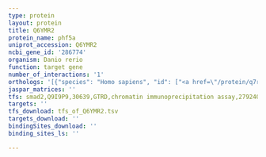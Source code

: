 ```yaml
---
type: protein
layout: protein
title: Q6YMR2
protein_name: phf5a
uniprot_accession: Q6YMR2
ncbi_gene_id: '286774'
organism: Danio rerio
function: target gene
number_of_interactions: '1'
orthologs: '[{"species": "Homo sapiens", "id": ["<a href=\"/protein/q7rtv0\">Q7RTV0</a>"]}, {"species": "Mus musculus", "id": ["<a href=\"/protein/p83870\">P83870</a>"]}, {"species": "Rattus norvegicus", "id": ["<a href=\"/protein/p83871\">P83871</a>"]}, {"species": "Drosophila melanogaster", "id": ["<a href=\"/protein/q9vmc8\">Q9VMC8</a>"]}, {"species": "Caenorhabditis elegans", "id": ["G5EBY6"]}, {"species": "Saccharomyces cerevisiae", "id": ["<a href=\"/protein/q06835\">Q06835</a>"]}]'
jaspar_matrices: ''
tfs: smad2,Q9I9P9,30639,GTRD,chromatin immunoprecipitation assay,27924024%5Buid%5D,No
targets: ''
tfs_download: tfs_of_Q6YMR2.tsv
targets_download: ''
bindingSites_download: ''
binding_sites_ls: ''

---
```

